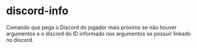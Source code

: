 # discord-info
Comando que pega o Discord do jogador mais próximo se não houver argumentos e o discord do ID informado nos argumentos se possuir linkado no discord.
